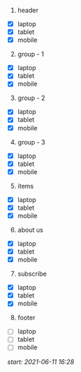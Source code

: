 1. header

- [x] laptop
- [x] tablet
- [x] mobile

2. group - 1

- [x] laptop
- [x] tablet
- [x] mobile

3. group - 2

- [x] laptop
- [x] tablet
- [x] mobile

4. group - 3

- [x] laptop
- [x] tablet
- [x] mobile

5. items

- [x] laptop
- [x] tablet
- [x] mobile

6. about us

- [x] laptop
- [x] tablet
- [x] mobile

7. subscribe

- [x] laptop
- [x] tablet
- [x] mobile

8. footer

- [ ] laptop
- [ ] tablet
- [ ] mobile

_start: 2021-06-11 16:28_
